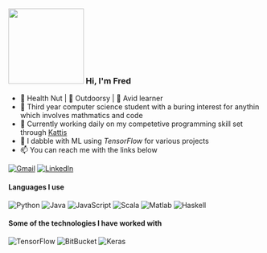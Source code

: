 <!--
**fr3632ho/fr3632ho** is a ✨ _special_ ✨ repository because its `README.md` (this file) appears on your GitHub profile.

Here are some ideas to get you started:

- 🔭 I’m currently working on ...
- 🌱 I’m currently learning ...
- 👯 I’m looking to collaborate on ...
- 🤔 I’m looking for help with ...
- 💬 Ask me about ...
- 📫 How to reach me: ...
- ⚡ Fun fact: ...
-->

### <img aling="left" src="https://github.com/fr3632ho/fr3632ho/blob/master/gifs/fourier1.gif" width=150 height=150> Hi, I'm Fred 
- :black_square_button: Health Nut | :white_square_button: Outdoorsy  | :black_square_button: Avid learner  
- :school_satchel: Third year computer science student with a buring interest for anythin which involves mathmatics and code  
- :blue_book: Currently working daily on my competetive programming skill set through [Kattis](https://open.kattis.com/users/fr3632ho)
- :robot: I dabble with ML using *TensorFlow* for various projects
- :mailbox: You can reach me with the links below

[![Gmail](https://img.shields.io/badge/-GMAIL-D14836?style=for-the-badge&logo=gmail&logoColor=white)](mailto:fredrik.dannert@gmail.com)
[![LinkedIn](https://img.shields.io/badge/-LINKEDIN-0077B5?style=for-the-badge&logo=linkedin&logoColor=white)](https://www.linkedin.com/in/fredrikhd/)

#### Languages I use
![Python](https://img.shields.io/badge/-Python-000000?style=flat&logo=python)
![Java](https://img.shields.io/badge/-Java-000000?style=flat&logo=java)
![JavaScript](https://img.shields.io/badge/-JavaScript-000000?style=flat&logo=javascript)
![Scala](https://img.shields.io/badge/-Scala-000000?style=flat&logo=scala)
![Matlab](https://img.shields.io/badge/-Matlab-000000?style=flat&logo=matlab)
![Haskell](https://img.shields.io/badge/-Haskell-000000?style=flat&logo=haskell)

#### Some of the technologies I have worked with
![TensorFlow](https://img.shields.io/badge/-TensorFlow-222222?style=flat&logo=TensorFlow&logoColor=red)
![BitBucket](https://img.shields.io/badge/-BitBucket-222222?style=flat&logo=BitBucket&logoColor=blue)
![Keras](https://img.shields.io/badge/-Keras-222222?style=flat&logo=Keras&logoColor=white)

